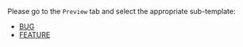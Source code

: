 Please go to the `Preview` tab and select the appropriate sub-template:

* [BUG](?expand=1&template=bug.md)
* [FEATURE](?expand=1&template=feature.md)

